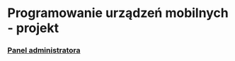 # Programowanie urządzeń mobilnych - projekt

### [Panel administratora](https://wd.mateuszbasiaga.pl/)
